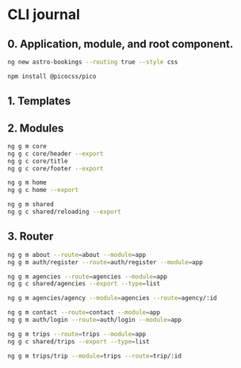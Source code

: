 # CLI journal

## 0. Application, module, and root component.

```bash
ng new astro-bookings --routing true --style css

npm install @picocss/pico

```

## 1. Templates

## 2. Modules

```bash
ng g m core
ng g c core/header --export
ng g c core/title
ng g c core/footer --export

ng g m home
ng g c home --export

ng g m shared
ng g c shared/reloading --export
```

## 3. Router

```bash
ng g m about --route=about --module=app
ng g m auth/register --route=auth/register --module=app

ng g m agencies --route=agencies --module=app
ng g c shared/agencies --export --type=list

ng g m agencies/agency --module=agencies --route=agency/:id

ng g m contact --route=contact --module=app
ng g m auth/login --route=auth/login --module=app

ng g m trips --route=trips --module=app
ng g c shared/trips --export --type=list

ng g m trips/trip --module=trips --route=trip/:id
```
